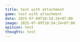 ```yaml
---
title: test with attachment
game: test with attachment
date: 2025-07-09T10:54:24+07:00
image: 2025-07-09T10:54:24+07:00
opinion: test
thoughts: test
---
```

